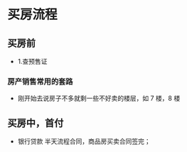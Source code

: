 # 买房流程


## 买房前

- 1.查预售证


### 房产销售常用的套路
- 刚开始去说房子不多就剩一些不好卖的楼层，如 7 楼，8 楼



## 买房中，首付
- 银行贷款 半天流程合同，商品房买卖合同签完；
